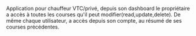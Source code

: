 Application pour chauffeur VTC/privé, depuis son dashboard le propriétaire a accès à toutes les courses qu'il peut modifier(read,update,delete).
De même chaque utilisateur, a accès depuis son compte, au résumé de ses courses précédentes.
